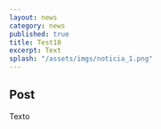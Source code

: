```yaml
---
layout: news
category: news
published: true
title: Test10
excerpt: Text
splash: "/assets/imgs/noticia_1.png"
---
```

## Post

Texto
